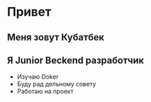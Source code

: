 # Привет
## Меня зовут Кубатбек
## Я  Junior Beckend разработчик 

- Изучаю  Doker
- Буду рад дельному совету 
- Работаю на проект 
